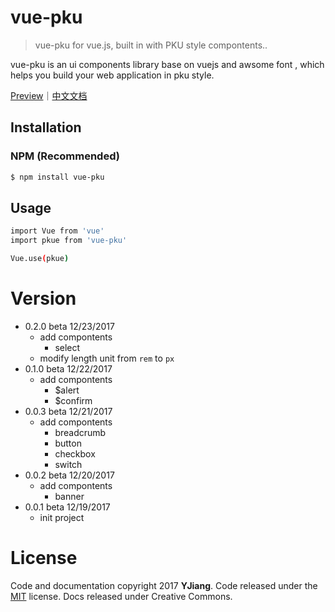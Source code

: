 # vue-pku
> vue-pku for vue.js, built in with PKU style compontents..

vue-pku is an ui components library base on vuejs and awsome font , which helps you build your web application in pku style.

[Preview](http://pkue.jiangyu.me)｜[中文文档](http://pkue.jiangyu.me)

## Installation
### NPM (Recommended)
```bash
$ npm install vue-pku
```

## Usage
```bash
import Vue from 'vue'
import pkue from 'vue-pku'

Vue.use(pkue)
```

# Version
- 0.2.0 beta 12/23/2017
    - add compontents
        - select
    - modify length unit from `rem` to `px`
- 0.1.0 beta 12/22/2017
    - add compontents
        - $alert
        - $confirm
- 0.0.3 beta 12/21/2017
    - add compontents
        - breadcrumb
        - button
        - checkbox
        - switch
- 0.0.2 beta 12/20/2017
    - add compontents
        - banner
- 0.0.1 beta 12/19/2017
    - init project

# License
Code and documentation copyright 2017 **YJiang**. Code released under the [MIT](www.jiangyu.me) license. Docs released under Creative Commons.